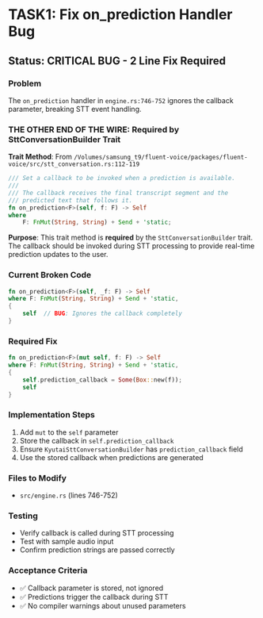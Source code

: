 # TASK1: Fix on_prediction Handler Bug

## Status: CRITICAL BUG - 2 Line Fix Required

### Problem
The `on_prediction` handler in `engine.rs:746-752` ignores the callback parameter, breaking STT event handling.

### THE OTHER END OF THE WIRE: Required by SttConversationBuilder Trait

**Trait Method**: From `/Volumes/samsung_t9/fluent-voice/packages/fluent-voice/src/stt_conversation.rs:112-119`

```rust
/// Set a callback to be invoked when a prediction is available.
///
/// The callback receives the final transcript segment and the
/// predicted text that follows it.
fn on_prediction<F>(self, f: F) -> Self
where
    F: FnMut(String, String) + Send + 'static;
```

**Purpose**: This trait method is **required** by the `SttConversationBuilder` trait. The callback should be invoked during STT processing to provide real-time prediction updates to the user.

### Current Broken Code
```rust
fn on_prediction<F>(self, _f: F) -> Self
where F: FnMut(String, String) + Send + 'static,
{
    self  // BUG: Ignores the callback completely
}
```

### Required Fix
```rust
fn on_prediction<F>(mut self, f: F) -> Self
where F: FnMut(String, String) + Send + 'static,
{
    self.prediction_callback = Some(Box::new(f));
    self
}
```

### Implementation Steps
1. Add `mut` to the `self` parameter
2. Store the callback in `self.prediction_callback` 
3. Ensure `KyutaiSttConversationBuilder` has `prediction_callback` field
4. Use the stored callback when predictions are generated

### Files to Modify
- `src/engine.rs` (lines 746-752)

### Testing
- Verify callback is called during STT processing
- Test with sample audio input
- Confirm prediction strings are passed correctly

### Acceptance Criteria
- ✅ Callback parameter is stored, not ignored
- ✅ Predictions trigger the callback during STT
- ✅ No compiler warnings about unused parameters